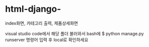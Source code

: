 # html-django-
index화면, 카테고리 출력, 제품상세화면

visual studio code에서 해당 폴더 불러와서
bash에
$ python manage.py runserver
명령어 입력 후 local로 확인하세요
